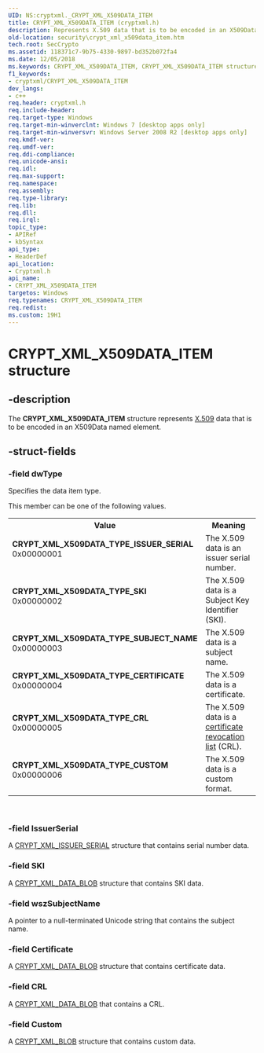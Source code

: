 ```yaml
---
UID: NS:cryptxml._CRYPT_XML_X509DATA_ITEM
title: CRYPT_XML_X509DATA_ITEM (cryptxml.h)
description: Represents X.509 data that is to be encoded in an X509Data named element.
old-location: security\crypt_xml_x509data_item.htm
tech.root: SecCrypto
ms.assetid: 118371c7-9b75-4330-9897-bd352b072fa4
ms.date: 12/05/2018
ms.keywords: CRYPT_XML_X509DATA_ITEM, CRYPT_XML_X509DATA_ITEM structure [Security], CRYPT_XML_X509DATA_TYPE_CERTIFICATE, CRYPT_XML_X509DATA_TYPE_CRL, CRYPT_XML_X509DATA_TYPE_CUSTOM, CRYPT_XML_X509DATA_TYPE_ISSUER_SERIAL, CRYPT_XML_X509DATA_TYPE_SKI, CRYPT_XML_X509DATA_TYPE_SUBJECT_NAME, cryptxml/CRYPT_XML_X509DATA_ITEM, security.crypt_xml_x509data_item
f1_keywords:
- cryptxml/CRYPT_XML_X509DATA_ITEM
dev_langs:
- c++
req.header: cryptxml.h
req.include-header: 
req.target-type: Windows
req.target-min-winverclnt: Windows 7 [desktop apps only]
req.target-min-winversvr: Windows Server 2008 R2 [desktop apps only]
req.kmdf-ver: 
req.umdf-ver: 
req.ddi-compliance: 
req.unicode-ansi: 
req.idl: 
req.max-support: 
req.namespace: 
req.assembly: 
req.type-library: 
req.lib: 
req.dll: 
req.irql: 
topic_type:
- APIRef
- kbSyntax
api_type:
- HeaderDef
api_location:
- Cryptxml.h
api_name:
- CRYPT_XML_X509DATA_ITEM
targetos: Windows
req.typenames: CRYPT_XML_X509DATA_ITEM
req.redist: 
ms.custom: 19H1
---
```


# CRYPT_XML_X509DATA_ITEM structure


## -description


The <b>CRYPT_XML_X509DATA_ITEM</b> structure represents  <a href="https://docs.microsoft.com/windows/desktop/SecGloss/x-gly">X.509</a> data that is to be encoded in an X509Data named element.


## -struct-fields




### -field dwType

Specifies the data item type. 


This member can be one of the following values.



<table>
<tr>
<th>Value</th>
<th>Meaning</th>
</tr>
<tr>
<td width="40%"><a id="CRYPT_XML_X509DATA_TYPE_ISSUER_SERIAL"></a><a id="crypt_xml_x509data_type_issuer_serial"></a><dl>
<dt><b>CRYPT_XML_X509DATA_TYPE_ISSUER_SERIAL</b></dt>
<dt>0x00000001</dt>
</dl>
</td>
<td width="60%">
The X.509 data is an issuer serial number.

</td>
</tr>
<tr>
<td width="40%"><a id="CRYPT_XML_X509DATA_TYPE_SKI"></a><a id="crypt_xml_x509data_type_ski"></a><dl>
<dt><b>CRYPT_XML_X509DATA_TYPE_SKI</b></dt>
<dt>0x00000002</dt>
</dl>
</td>
<td width="60%">
The X.509 data is a Subject Key Identifier (SKI).

</td>
</tr>
<tr>
<td width="40%"><a id="CRYPT_XML_X509DATA_TYPE_SUBJECT_NAME"></a><a id="crypt_xml_x509data_type_subject_name"></a><dl>
<dt><b>CRYPT_XML_X509DATA_TYPE_SUBJECT_NAME</b></dt>
<dt>0x00000003</dt>
</dl>
</td>
<td width="60%">
The X.509 data is a subject name.

</td>
</tr>
<tr>
<td width="40%"><a id="CRYPT_XML_X509DATA_TYPE_CERTIFICATE"></a><a id="crypt_xml_x509data_type_certificate"></a><dl>
<dt><b>CRYPT_XML_X509DATA_TYPE_CERTIFICATE</b></dt>
<dt>0x00000004</dt>
</dl>
</td>
<td width="60%">
The X.509 data is a certificate.

</td>
</tr>
<tr>
<td width="40%"><a id="CRYPT_XML_X509DATA_TYPE_CRL"></a><a id="crypt_xml_x509data_type_crl"></a><dl>
<dt><b>CRYPT_XML_X509DATA_TYPE_CRL</b></dt>
<dt>0x00000005</dt>
</dl>
</td>
<td width="60%">
The X.509 data is a <a href="https://docs.microsoft.com/windows/desktop/SecGloss/c-gly">certificate revocation list</a> (CRL).

</td>
</tr>
<tr>
<td width="40%"><a id="CRYPT_XML_X509DATA_TYPE_CUSTOM"></a><a id="crypt_xml_x509data_type_custom"></a><dl>
<dt><b>CRYPT_XML_X509DATA_TYPE_CUSTOM</b></dt>
<dt>0x00000006</dt>
</dl>
</td>
<td width="60%">
The X.509 data is a custom format.

</td>
</tr>
</table>
 


### -field IssuerSerial

A <a href="https://docs.microsoft.com/windows/desktop/api/cryptxml/ns-cryptxml-crypt_xml_issuer_serial">CRYPT_XML_ISSUER_SERIAL</a> structure that contains serial number data.


### -field SKI

A <a href="https://docs.microsoft.com/windows/desktop/api/cryptxml/ns-cryptxml-crypt_xml_data_blob">CRYPT_XML_DATA_BLOB</a> structure that contains SKI data.


### -field wszSubjectName

A pointer to a null-terminated Unicode string that contains the subject name.


### -field Certificate

A <a href="https://docs.microsoft.com/windows/desktop/api/cryptxml/ns-cryptxml-crypt_xml_data_blob">CRYPT_XML_DATA_BLOB</a> structure that contains certificate data.


### -field CRL

A <a href="https://docs.microsoft.com/windows/desktop/api/cryptxml/ns-cryptxml-crypt_xml_data_blob">CRYPT_XML_DATA_BLOB</a> that contains a CRL.


### -field Custom

A <a href="https://docs.microsoft.com/windows/desktop/api/cryptxml/ns-cryptxml-crypt_xml_blob">CRYPT_XML_BLOB</a> structure that contains custom data.

